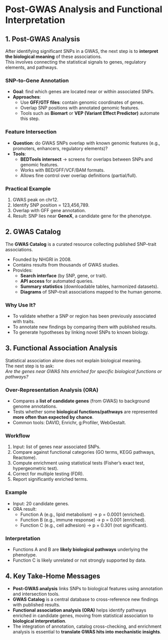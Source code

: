 # Post-GWAS Analysis and Functional Interpretation

## 1. Post-GWAS Analysis

After identifying significant SNPs in a GWAS, the next step is to **interpret the biological meaning** of these associations.  
This involves connecting the statistical signals to genes, regulatory elements, and pathways.

### SNP-to-Gene Annotation
- **Goal**: find which genes are located near or within associated SNPs.  
- **Approaches**:
  - Use **GFF/GTF files**: contain genomic coordinates of genes.  
  - Overlap SNP positions with annotated genomic features.  
  - Tools such as **Biomart** or **VEP (Variant Effect Predictor)** automate this step.  

### Feature Intersection
- **Question**: do GWAS SNPs overlap with known genomic features (e.g., promoters, enhancers, regulatory elements)?  
- **Tools**:  
  - **BEDTools intersect** → screens for overlaps between SNPs and genomic features.  
  - Works with BED/GFF/VCF/BAM formats.  
  - Allows fine control over overlap definitions (partial/full).  

### Practical Example
1. GWAS peak on chr12.  
2. Identify SNP position = 123,456,789.  
3. Overlap with GFF gene annotation.  
4. Result: SNP lies near **GeneX**, a candidate gene for the phenotype.  

## 2. GWAS Catalog

The **GWAS Catalog** is a curated resource collecting published SNP–trait associations.

- Founded by NHGRI in 2008.  
- Contains results from thousands of GWAS studies.  
- Provides:
  - **Search interface** (by SNP, gene, or trait).  
  - **API access** for automated queries.  
  - **Summary statistics** (downloadable tables, harmonized datasets).  
  - **Diagrams** of SNP–trait associations mapped to the human genome.  

### Why Use It?
- To validate whether a SNP or region has been previously associated with traits.  
- To annotate new findings by comparing them with published results.  
- To generate hypotheses by linking novel SNPs to known biology.  

## 3. Functional Association Analysis

Statistical association alone does not explain biological meaning.  
The next step is to ask:  
*Are the genes near GWAS hits enriched for specific biological functions or pathways?*

### Over-Representation Analysis (ORA)
- Compares a **list of candidate genes** (from GWAS) to background genome annotations.  
- Tests whether some **biological functions/pathways** are represented **more often than expected by chance**.  
- Common tools: DAVID, Enrichr, g:Profiler, WebGestalt.  

### Workflow
1. Input: list of genes near associated SNPs.  
2. Compare against functional categories (GO terms, KEGG pathways, Reactome).  
3. Compute enrichment using statistical tests (Fisher’s exact test, hypergeometric test).  
4. Correct for multiple testing (FDR).  
5. Report significantly enriched terms.  

### Example
- Input: 20 candidate genes.  
- ORA result:  
  - Function A (e.g., lipid metabolism) → p = 0.0001 (enriched).  
  - Function B (e.g., immune response) → p = 0.001 (enriched).  
  - Function C (e.g., cell adhesion) → p = 0.301 (not significant).  

### Interpretation
- Functions A and B are **likely biological pathways** underlying the phenotype.  
- Function C is likely unrelated or not strongly supported by data.  

## 4. Key Take-Home Messages
- **Post-GWAS analysis** links SNPs to biological features using annotation and intersection tools.  
- **GWAS Catalog** is a central database to cross-reference new findings with published results.  
- **Functional association analysis (ORA)** helps identify pathways enriched in candidate genes, moving from statistical association to **biological interpretation**.  
- The integration of annotation, catalog cross-checking, and enrichment analysis is essential to **translate GWAS hits into mechanistic insights**.
